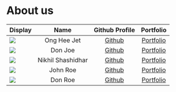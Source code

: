 # About us

Display |    Name     | Github Profile | Portfolio 
--------|:-----------:|:--------------:|:---------:
![](https://avatars.githubusercontent.com/u/88279614?s=400&u=3271621fb9d98584e92a54677e4e386854d94ec5&v=4) | Ong Hee Jet | [Github](https://github.com/heejet) | [Portfolio](team/ongheejet.md)
![](https://via.placeholder.com/100.png?text=Photo) |   Don Joe   | [Github](https://github.com/) | [Portfolio](docs/team/johndoe.md)
![](https://avatars.githubusercontent.com/u/88139349?s=400&u=1a6d496e41aae8ff748ef6aad040be452b531cd4&v=4) | Nikhil Shashidhar | [Github](https://github.com/nikkiDEEE) | [Portfolio](docs/team/nikhil.md)
![](https://via.placeholder.com/100.png?text=Photo) |  John Roe   | [Github](https://github.com/) | [Portfolio](docs/team/johndoe.md)
![](https://via.placeholder.com/100.png?text=Photo) |   Don Roe   | [Github](https://github.com/) | [Portfolio](docs/team/johndoe.md)

